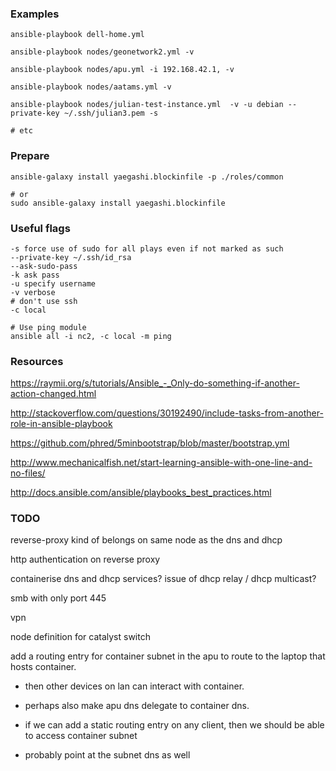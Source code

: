 
### Examples

```
ansible-playbook dell-home.yml

ansible-playbook nodes/geonetwork2.yml -v

ansible-playbook nodes/apu.yml -i 192.168.42.1, -v

ansible-playbook nodes/aatams.yml -v

ansible-playbook nodes/julian-test-instance.yml  -v -u debian --private-key ~/.ssh/julian3.pem -s

# etc

``` 


### Prepare
```
ansible-galaxy install yaegashi.blockinfile -p ./roles/common

# or
sudo ansible-galaxy install yaegashi.blockinfile

```

### Useful flags
```
-s force use of sudo for all plays even if not marked as such
--private-key ~/.ssh/id_rsa
--ask-sudo-pass
-k ask pass
-u specify username 
-v verbose
# don't use ssh
-c local

# Use ping module
ansible all -i nc2, -c local -m ping
```

### Resources

https://raymii.org/s/tutorials/Ansible_-_Only-do-something-if-another-action-changed.html

http://stackoverflow.com/questions/30192490/include-tasks-from-another-role-in-ansible-playbook

https://github.com/phred/5minbootstrap/blob/master/bootstrap.yml

http://www.mechanicalfish.net/start-learning-ansible-with-one-line-and-no-files/

http://docs.ansible.com/ansible/playbooks_best_practices.html

### TODO

reverse-proxy kind of belongs on same node as the dns and dhcp
  
http authentication on reverse proxy

containerise dns and dhcp services? issue of dhcp relay / dhcp multicast?

smb with only port 445

vpn

node definition for catalyst switch

add a routing entry for container subnet in the apu to route to the laptop that hosts container. 
  - then other devices on lan can interact with container.
  - perhaps also make apu dns delegate to container dns.

  - if we can add a static routing entry on any client, then we should be able to access container subnet
  - probably point at the subnet dns as well

